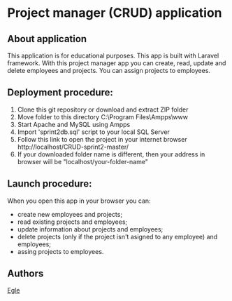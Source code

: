 # Project manager (CRUD) application

## About application

This application is for educational purposes. This app is built with Laravel framework. With this project manager app you can create, read, update and delete employees and projects. You can assign projects to employees.

## Deployment procedure:

1. Clone this git repository or download and extract ZIP folder
2. Move folder to this directory C:\Program Files\Ampps\www
3. Start Apache and MySQL using Ampps
4. Import 'sprint2db.sql' script to your local SQL Server
5. Follow this link to open the project in your internet browser http://localhost/CRUD-sprint2-master/
6. If your downloaded folder name is different, then your address in browser will be "localhost/your-folder-name"

## Launch procedure:

When you open this app in your browser you can:

-   create new employees and projects;
-   read existing projects and employees;
-   update information about projects and employees;
-   delete projects (only if the project isn't asigned to any employee) and employees;
-   assing projects to employees.

## Authors

[Egle](https://github.com/EgleJuske/)

